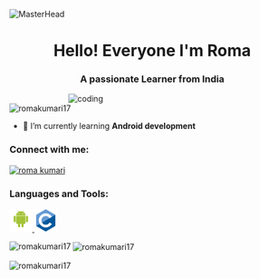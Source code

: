 ![MasterHead](https://1.bp.blogspot.com/-gu5z4t7QXkw/Xd8bEk6gVxI/AAAAAAAANhQ/jXlVfYNQbOw3Uj4zsxT3fqT5jdrZP4FFQCLcBGAsYHQ/s1600/2000_600px.gif)
<h1 align="center">Hello! Everyone I'm Roma</h1>
<h3 align="center">A passionate Learner from India</h3>
<img align="right"alt="coding" width="400" src="https://blog-cdn.crowdcontent.com/crowdblog/Website-Design-Gif.gif">

<p align="left"> <img src="https://komarev.com/ghpvc/?username=romakumari17&label=Profile%20views&color=0e75b6&style=flat" alt="romakumari17" /> </p>

- 🌱 I’m currently learning **Android development**

<h3 align="left">Connect with me:</h3>
<p align="left">
<a href="https://www.linkedin.com/in/roma-kumari-545752245/" target="blank"><img align="center" src="https://raw.githubusercontent.com/rahuldkjain/github-profile-readme-generator/master/src/images/icons/Social/linked-in-alt.svg" alt="roma kumari" height="30" width="40" /></a>
</p>

<h3 align="left">Languages and Tools:</h3>
<p align="left"> <a href="https://developer.android.com" target="_blank" rel="noreferrer"> <img src="https://raw.githubusercontent.com/devicons/devicon/master/icons/android/android-original-wordmark.svg" alt="android" width="40" height="40"/> </a> <a href="https://www.cprogramming.com/" target="_blank" rel="noreferrer"> <img src="https://raw.githubusercontent.com/devicons/devicon/master/icons/c/c-original.svg" alt="c" width="40" height="40"/> </a> </p>

<p><img align="left" src="https://github-readme-stats.vercel.app/api/top-langs?username=romakumari17&show_icons=true&locale=en&layout=compact" alt="romakumari17" /></p>

<p>&nbsp;<img align="center" src="https://github-readme-stats.vercel.app/api?username=romakumari17&show_icons=true&locale=en" alt="romakumari17" /></p>

<p><img align="center" src="https://github-readme-streak-stats.herokuapp.com/?user=romakumari17&" alt="romakumari17" /></p>

